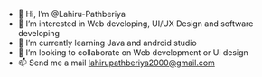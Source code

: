 - 👋 Hi, I’m @Lahiru-Pathberiya
- 👀 I’m interested in Web developing, UI/UX Design and software developing 
- 🌱 I’m currently learning Java and android studio
- 💞️ I’m looking to collaborate on Web development or Ui design
- 📫 Send me a mail lahirupathberiya2000@gmail.com

<!---
Lahiru-Pathberiya/Lahiru-Pathberiya is a ✨ special ✨ repository because its `README.md` (this file) appears on your GitHub profile.
You can click the Preview link to take a look at your changes.
--->
